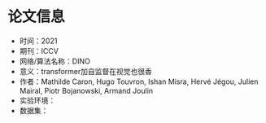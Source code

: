 # 论文信息
- 时间：2021
- 期刊：ICCV
- 网络/算法名称：DINO
- 意义：transformer加自监督在视觉也很香
- 作者：Mathilde Caron, Hugo Touvron, Ishan Misra, Hervé Jégou, Julien Mairal, Piotr Bojanowski, Armand Joulin
- 实验环境：
- 数据集：

